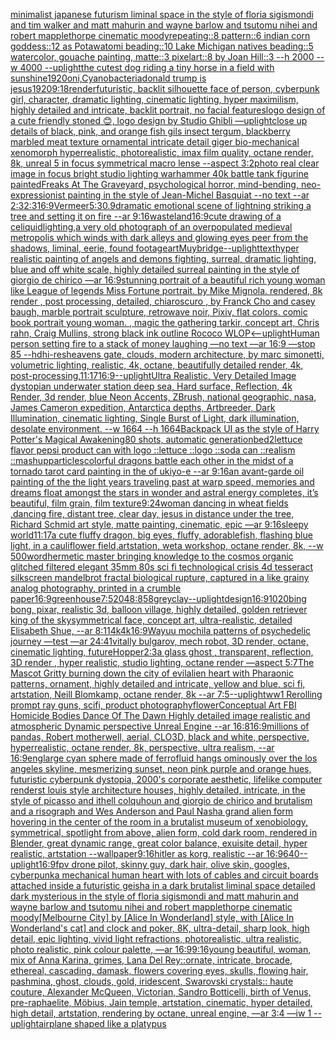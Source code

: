[minimalist japanese futurism liminal space in the style of floria sigismondi and tim walker and matt mahurin and wayne barlow and tsutomu nihei and robert mapplethorpe cinematic moody](https://www.ebank.nz/aiartgenerator?category=minimalist%20japanese%20futurism%20liminal%20space%20in%20the%20style%20of%20floria%20sigismondi%20and%20tim%20walker%20and%20matt%20mahurin%20and%20wayne%20barlow%20and%20tsutomu%20nihei%20and%20robert%20mapplethorpe%20cinematic%20moody)[repeating::8 pattern::6 indian corn goddess::12 as Potawatomi beading::10 Lake Michigan natives beading::5 watercolor, gouache painting, matte::3 pixelart::8 by Joan Hill::3 --h 2000 --w 4000 --uplight](https://www.ebank.nz/aiartgenerator?category=repeating%3A%3A8%20pattern%3A%3A6%20indian%20corn%20goddess%3A%3A12%20as%20Potawatomi%20beading%3A%3A10%20Lake%20Michigan%20natives%20beading%3A%3A5%20watercolor%2C%20gouache%20painting%2C%20matte%3A%3A3%20pixelart%3A%3A8%20by%20Joan%20Hill%3A%3A3%20--h%202000%20--w%204000%20--uplight)[the cutest dog riding a tiny horse in a field with sunshine](https://www.ebank.nz/aiartgenerator?category=the%20cutest%20dog%20riding%20a%20tiny%20horse%20in%20a%20field%20with%20sunshine)[1920](https://www.ebank.nz/aiartgenerator?category=1920)[oni,Cyanobacteria](https://www.ebank.nz/aiartgenerator?category=oni%2CCyanobacteria)[donald trump is jesus](https://www.ebank.nz/aiartgenerator?category=donald%20trump%20is%20jesus)[1920](https://www.ebank.nz/aiartgenerator?category=1920)[9:18](https://www.ebank.nz/aiartgenerator?category=9%3A18)[render](https://www.ebank.nz/aiartgenerator?category=render)[futuristic, backlit silhouette face of person, cyberpunk girl, character, dramatic lighting, cinematic lighting, hyper maximilism, highly detailed and intricate, backlit portrait, no facial features](https://www.ebank.nz/aiartgenerator?category=futuristic%2C%20backlit%20silhouette%20face%20of%20person%2C%20cyberpunk%20girl%2C%20character%2C%20dramatic%20lighting%2C%20cinematic%20lighting%2C%20hyper%20maximilism%2C%20highly%20detailed%20and%20intricate%2C%20backlit%20portrait%2C%20no%20facial%20features)[logo design of a cute friendly stoned 😊, logo design by Studio Ghibli —uplight](https://www.ebank.nz/aiartgenerator?category=logo%20design%20of%20a%20cute%20friendly%20stoned%20%F0%9F%98%8A%2C%20logo%20design%20by%20Studio%20Ghibli%20%E2%80%94uplight)[close up details of black, pink, and orange fish gils insect tergum, blackberry marbled meat texture ornamental intricate detail giger bio-mechanical xenomorph hyperrealistic, photorealistic, imax film quality, octane render, 8k, unreal 5 in focus symmetrical macro lense --aspect 3:2](https://www.ebank.nz/aiartgenerator?category=close%20up%20details%20of%20black%2C%20pink%2C%20and%20orange%20fish%20gils%20insect%20tergum%2C%20blackberry%20marbled%20meat%20texture%20ornamental%20intricate%20detail%20giger%20bio-mechanical%20xenomorph%20hyperrealistic%2C%20photorealistic%2C%20imax%20film%20quality%2C%20octane%20render%2C%208k%2C%20unreal%205%20in%20focus%20symmetrical%20macro%20lense%20--aspect%203%3A2)[photo real clear image in focus bright studio lighting warhammer 40k battle tank figurine painted](https://www.ebank.nz/aiartgenerator?category=photo%20real%20clear%20image%20in%20focus%20bright%20studio%20lighting%20warhammer%2040k%20battle%20tank%20figurine%20painted)[Freaks At The Graveyard, psychological horror, mind-bending, neo-expressionist painting in the style of Jean-Michel Basquiat --no text --ar 2:3](https://www.ebank.nz/aiartgenerator?category=Freaks%20At%20The%20Graveyard%2C%20psychological%20horror%2C%20mind-bending%2C%20neo-expressionist%20painting%20in%20the%20style%20of%20Jean-Michel%20Basquiat%20--no%20text%20--ar%202%3A3)[2:3](https://www.ebank.nz/aiartgenerator?category=2%3A3)[16:9](https://www.ebank.nz/aiartgenerator?category=16%3A9)[Vermeer](https://www.ebank.nz/aiartgenerator?category=Vermeer)[5:3](https://www.ebank.nz/aiartgenerator?category=5%3A3)[0.9](https://www.ebank.nz/aiartgenerator?category=0.9)[dramatic emotional scene of lightning striking a tree and setting it on fire --ar 9:16](https://www.ebank.nz/aiartgenerator?category=dramatic%20emotional%20scene%20of%20lightning%20striking%20a%20tree%20and%20setting%20it%20on%20fire%20--ar%209%3A16)[wasteland](https://www.ebank.nz/aiartgenerator?category=wasteland)[16:9](https://www.ebank.nz/aiartgenerator?category=16%3A9)[cute drawing of a ce](https://www.ebank.nz/aiartgenerator?category=cute%20drawing%20of%20a%20ce)[liquid](https://www.ebank.nz/aiartgenerator?category=liquid)[lighting,](https://www.ebank.nz/aiartgenerator?category=lighting%2C)[a very old photograph of an overpopulated medieval metropolis which winds with dark alleys and glowing eyes peer from the shadows, liminal, eerie, found footage](https://www.ebank.nz/aiartgenerator?category=a%20very%20old%20photograph%20of%20an%20overpopulated%20medieval%20metropolis%20which%20winds%20with%20dark%20alleys%20and%20glowing%20eyes%20peer%20from%20the%20shadows%2C%20liminal%2C%20eerie%2C%20found%20footage)[art](https://www.ebank.nz/aiartgenerator?category=art)[Muybridge](https://www.ebank.nz/aiartgenerator?category=Muybridge)[--uplight](https://www.ebank.nz/aiartgenerator?category=--uplight)[text](https://www.ebank.nz/aiartgenerator?category=text)[hyper realistic painting of angels and demons fighting, surreal, dramatic lighting, blue and off white scale, highly detailed surreal painting in the style of giorgio de chirico —ar 16:9](https://www.ebank.nz/aiartgenerator?category=hyper%20realistic%20painting%20of%20angels%20and%20demons%20fighting%2C%20surreal%2C%20dramatic%20lighting%2C%20blue%20and%20off%20white%20scale%2C%20highly%20detailed%20surreal%20painting%20in%20the%20style%20of%20giorgio%20de%20chirico%20%E2%80%94ar%2016%3A9)[stunning portrait of a beautiful rich young woman like League of legends Miss Fortune portrait. by Mike Mignola. rendered, 8k render , post processing, detailed, chiaroscuro , by Franck Cho and casey baugh, marble portrait sculpture, retrowave noir, Pixiv, flat colors. comic book portrait young woman. , magic the gathering tarkir, concept art, Chris rahn, Craig Mullins, strong black ink outline Rococo WLOP](https://www.ebank.nz/aiartgenerator?category=stunning%20portrait%20of%20a%20beautiful%20rich%20young%20woman%20like%20League%20of%20legends%20Miss%20Fortune%20portrait.%20by%20Mike%20Mignola.%20rendered%2C%208k%20render%20%2C%20post%20processing%2C%20detailed%2C%20chiaroscuro%20%2C%20by%20Franck%20Cho%20and%20casey%20baugh%2C%20marble%20portrait%20sculpture%2C%20retrowave%20noir%2C%20Pixiv%2C%20flat%20colors.%20comic%20book%20portrait%20young%20woman.%20%2C%20magic%20the%20gathering%20tarkir%2C%20concept%20art%2C%20Chris%20rahn%2C%20Craig%20Mullins%2C%20strong%20black%20ink%20outline%20Rococo%20WLOP)[<--uplight](https://www.ebank.nz/aiartgenerator?category=%3C--uplight)[Human person setting fire to a stack of money laughing —no text —ar 16:9 —stop 85 --hd](https://www.ebank.nz/aiartgenerator?category=Human%20person%20setting%20fire%20to%20a%20stack%20of%20money%20laughing%20%E2%80%94no%20text%20%E2%80%94ar%2016%3A9%20%E2%80%94stop%2085%20--hd)[hi-res](https://www.ebank.nz/aiartgenerator?category=hi-res)[heavens gate, clouds, modern architecture, by marc simonetti, volumetric lighting, realistic, 4k, octane, beautifully detailed render, 4k, post-processing,](https://www.ebank.nz/aiartgenerator?category=heavens%20gate%2C%20clouds%2C%20modern%20architecture%2C%20by%20marc%20simonetti%2C%20volumetric%20lighting%2C%20realistic%2C%204k%2C%20octane%2C%20beautifully%20detailed%20render%2C%204k%2C%20post-processing%2C)[11:17](https://www.ebank.nz/aiartgenerator?category=11%3A17)[16:9](https://www.ebank.nz/aiartgenerator?category=16%3A9)[--uplight](https://www.ebank.nz/aiartgenerator?category=--uplight)[Ultra Realistic, Very Detailed Image dystopian underwater station deep sea, Hard surface, Reflection, 4k Render, 3d render, blue Neon Accents, ZBrush, national geographic, nasa, James Cameron expedition, Antarctica depths, Artbreeder,  Dark Illumination, cinematic lighting, Single Burst of Light, dark illumination, desolate environment. --w 1664 --h 1664](https://www.ebank.nz/aiartgenerator?category=Ultra%20Realistic%2C%20Very%20Detailed%20Image%20dystopian%20underwater%20station%20deep%20sea%2C%20Hard%20surface%2C%20Reflection%2C%204k%20Render%2C%203d%20render%2C%20blue%20Neon%20Accents%2C%20ZBrush%2C%20national%20geographic%2C%20nasa%2C%20James%20Cameron%20expedition%2C%20Antarctica%20depths%2C%20Artbreeder%2C%20%20Dark%20Illumination%2C%20cinematic%20lighting%2C%20Single%20Burst%20of%20Light%2C%20dark%20illumination%2C%20desolate%20environment.%20--w%201664%20--h%201664)[Backpack UI as the style of Harry Potter's Magical Awakening](https://www.ebank.nz/aiartgenerator?category=Backpack%20UI%20as%20the%20style%20of%20Harry%20Potter%27s%20Magical%20Awakening)[80 shots, automatic generation](https://www.ebank.nz/aiartgenerator?category=80%20shots%2C%20automatic%20generation)[bed](https://www.ebank.nz/aiartgenerator?category=bed)[2](https://www.ebank.nz/aiartgenerator?category=2)[lettuce flavor pepsi product can with logo ::lettuce ::logo ::soda can ::realism ::mashup](https://www.ebank.nz/aiartgenerator?category=lettuce%20flavor%20pepsi%20product%20can%20with%20logo%20%3A%3Alettuce%20%3A%3Alogo%20%3A%3Asoda%20can%20%3A%3Arealism%20%3A%3Amashup)[particles](https://www.ebank.nz/aiartgenerator?category=particles)[colorful dragons battle each other in the midst of a tornado tarot card painting in the of ukiyo-e --ar 9:16](https://www.ebank.nz/aiartgenerator?category=colorful%20dragons%20battle%20each%20other%20in%20the%20midst%20of%20a%20tornado%20tarot%20card%20painting%20in%20the%20of%20ukiyo-e%20--ar%209%3A16)[an avant-garde oil painting of the the light years traveling past at warp speed, memories and dreams float amongst the stars in wonder and astral energy completes, it’s beautiful, film grain, film texture](https://www.ebank.nz/aiartgenerator?category=an%20avant-garde%20oil%20painting%20of%20the%20the%20light%20years%20traveling%20past%20at%20warp%20speed%2C%20memories%20and%20dreams%20float%20amongst%20the%20stars%20in%20wonder%20and%20astral%20energy%20completes%2C%20it%E2%80%99s%20beautiful%2C%20film%20grain%2C%20film%20texture)[9:24](https://www.ebank.nz/aiartgenerator?category=9%3A24)[woman dancing in wheat fields ,dancing fire, distant tree, clear day, jesus in distance under the tree, Richard Schmid art style, matte painting, cinematic, epic —ar 9:16](https://www.ebank.nz/aiartgenerator?category=woman%20dancing%20in%20wheat%20fields%20%2Cdancing%20fire%2C%20distant%20tree%2C%20clear%20day%2C%20jesus%20in%20distance%20under%20the%20tree%2C%20Richard%20Schmid%20art%20style%2C%20matte%20painting%2C%20cinematic%2C%20epic%20%E2%80%94ar%209%3A16)[sleepy world](https://www.ebank.nz/aiartgenerator?category=sleepy%20world)[11:17](https://www.ebank.nz/aiartgenerator?category=11%3A17)[a cute fluffy dragon, big eyes, fluffy, adorable](https://www.ebank.nz/aiartgenerator?category=a%20cute%20fluffy%20dragon%2C%20big%20eyes%2C%20fluffy%2C%20adorable)[fish, flashing blue light, in a cauliflower field,artstation, weta workshop, octane render, 8k, --w 500](https://www.ebank.nz/aiartgenerator?category=fish%2C%20flashing%20blue%20light%2C%20in%20a%20cauliflower%20field%2Cartstation%2C%20weta%20workshop%2C%20octane%20render%2C%208k%2C%20--w%20500)[word](https://www.ebank.nz/aiartgenerator?category=word)[hermetic master bringing knowledge to the cosmos organic glitched filtered elegant 35mm 80s sci fi technological crisis 4d tesseract silkscreen mandelbrot fractal biological rupture, captured in a like grainy analog photography, printed in a crumble paper](https://www.ebank.nz/aiartgenerator?category=hermetic%20master%20bringing%20knowledge%20to%20the%20cosmos%20organic%20glitched%20filtered%20elegant%2035mm%2080s%20sci%20fi%20technological%20crisis%204d%20tesseract%20silkscreen%20mandelbrot%20fractal%20biological%20rupture%2C%20captured%20in%20a%20like%20grainy%20analog%20photography%2C%20printed%20in%20a%20crumble%20paper)[16:9](https://www.ebank.nz/aiartgenerator?category=16%3A9)[greenhouse](https://www.ebank.nz/aiartgenerator?category=greenhouse)[7:5](https://www.ebank.nz/aiartgenerator?category=7%3A5)[2048:858](https://www.ebank.nz/aiartgenerator?category=2048%3A858)[grey](https://www.ebank.nz/aiartgenerator?category=grey)[clay](https://www.ebank.nz/aiartgenerator?category=clay)[--uplight](https://www.ebank.nz/aiartgenerator?category=--uplight)[design](https://www.ebank.nz/aiartgenerator?category=design)[16:9](https://www.ebank.nz/aiartgenerator?category=16%3A9)[1020](https://www.ebank.nz/aiartgenerator?category=1020)[bing bong, pixar, realistic 3d, balloon village, highly detailed, golden retriever king of the sky](https://www.ebank.nz/aiartgenerator?category=bing%20bong%2C%20pixar%2C%20realistic%203d%2C%20balloon%20village%2C%20highly%20detailed%2C%20golden%20retriever%20king%20of%20the%20sky)[symmetrical face, concept art, ultra-realistic, detailed Elisabeth Shue,  --ar 8:11](https://www.ebank.nz/aiartgenerator?category=symmetrical%20face%2C%20concept%20art%2C%20ultra-realistic%2C%20detailed%20Elisabeth%20Shue%2C%20%20--ar%208%3A11)[4k](https://www.ebank.nz/aiartgenerator?category=4k)[4k](https://www.ebank.nz/aiartgenerator?category=4k)[16:9](https://www.ebank.nz/aiartgenerator?category=16%3A9)[Wayuu mochila patterns of psychedelic journey —test —ar 24:41](https://www.ebank.nz/aiartgenerator?category=Wayuu%20mochila%20patterns%20of%20psychedelic%20journey%20%E2%80%94test%20%E2%80%94ar%2024%3A41)[vitally bulgarov, mech robot, 3D render, octane, cinematic lighting, future](https://www.ebank.nz/aiartgenerator?category=vitally%20bulgarov%2C%20mech%20robot%2C%203D%20render%2C%20octane%2C%20cinematic%20lighting%2C%20future)[Hopper](https://www.ebank.nz/aiartgenerator?category=Hopper)[2:3](https://www.ebank.nz/aiartgenerator?category=2%3A3)[a glass ghost , transparent, reflection, 3D render , hyper realistic, studio lighting, octane render —aspect 5:7](https://www.ebank.nz/aiartgenerator?category=a%20glass%20ghost%20%2C%20transparent%2C%20reflection%2C%203D%20render%20%2C%20hyper%20realistic%2C%20studio%20lighting%2C%20octane%20render%20%E2%80%94aspect%205%3A7)[The Mascot Gritty burning down the city of evil](https://www.ebank.nz/aiartgenerator?category=The%20Mascot%20Gritty%20burning%20down%20the%20city%20of%20evil)[alien heart with Pharaonic patterns, ornament, highly detailed and intricate, yellow and blue, sci fi, artstation, Neill Blomkamp, octane render, 8k --ar 7:5](https://www.ebank.nz/aiartgenerator?category=alien%20heart%20with%20Pharaonic%20patterns%2C%20ornament%2C%20highly%20detailed%20and%20intricate%2C%20yellow%20and%20blue%2C%20sci%20fi%2C%20artstation%2C%20Neill%20Blomkamp%2C%20octane%20render%2C%208k%20--ar%207%3A5)[--uplight](https://www.ebank.nz/aiartgenerator?category=--uplight)[ww1 Rerolling prompt ray guns, scifi, product photography](https://www.ebank.nz/aiartgenerator?category=ww1%20Rerolling%20prompt%20ray%20guns%2C%20scifi%2C%20product%20photography)[flower](https://www.ebank.nz/aiartgenerator?category=flower)[Conceptual Art FBI Homicide Bodies Dance Of The Dawn Highly detailed image realistic and atmospheric Dynamic perspective Unreal Engine --ar 16:8](https://www.ebank.nz/aiartgenerator?category=Conceptual%20Art%20FBI%20Homicide%20Bodies%20Dance%20Of%20The%20Dawn%20Highly%20detailed%20image%20realistic%20and%20atmospheric%20Dynamic%20perspective%20Unreal%20Engine%20--ar%2016%3A8)[16:9](https://www.ebank.nz/aiartgenerator?category=16%3A9)[millions of pandas, Robert motherwell, aerial, CLO3D, black and white, perspective, hyperrealistic, octane render, 8k, perspective, ultra realism, --ar 16:9](https://www.ebank.nz/aiartgenerator?category=millions%20of%20pandas%2C%20Robert%20motherwell%2C%20aerial%2C%20CLO3D%2C%20black%20and%20white%2C%20perspective%2C%20hyperrealistic%2C%20octane%20render%2C%208k%2C%20perspective%2C%20ultra%20realism%2C%20--ar%2016%3A9)[eng](https://www.ebank.nz/aiartgenerator?category=eng)[large cyan sphere made of ferrofluid hangs ominously over the los angeles skyline, mesmerizing sunset, neon pink purple and orange hues, futuristic cyberpunk dystopia, 2000's corporate aesthetic, lifelike computer render](https://www.ebank.nz/aiartgenerator?category=large%20cyan%20sphere%20made%20of%20ferrofluid%20hangs%20ominously%20over%20the%20los%20angeles%20skyline%2C%20mesmerizing%20sunset%2C%20neon%20pink%20purple%20and%20orange%20hues%2C%20futuristic%20cyberpunk%20dystopia%2C%202000%27s%20corporate%20aesthetic%2C%20lifelike%20computer%20render)[st louis style architecture houses, highly detailed, intricate, in the style of picasso and ithell colquhoun and giorgio de chirico and brutalism and a risograph and Wes Anderson and Paul Nash](https://www.ebank.nz/aiartgenerator?category=st%20louis%20style%20architecture%20houses%2C%20highly%20detailed%2C%20intricate%2C%20in%20the%20style%20of%20picasso%20and%20ithell%20colquhoun%20and%20giorgio%20de%20chirico%20and%20brutalism%20and%20a%20risograph%20and%20Wes%20Anderson%20and%20Paul%20Nash)[a grand alien form hovering in the center of the room in a brutalist museum of xenobiology, symmetrical,  spotlight from above, alien form, cold dark room, rendered in Blender, great dynamic range, great color balance, exuisite detail, hyper realistic, artstation --wallpaper](https://www.ebank.nz/aiartgenerator?category=a%20grand%20alien%20form%20hovering%20in%20the%20center%20of%20the%20room%20in%20a%20brutalist%20museum%20of%20xenobiology%2C%20symmetrical%2C%20%20spotlight%20from%20above%2C%20alien%20form%2C%20cold%20dark%20room%2C%20rendered%20in%20Blender%2C%20great%20dynamic%20range%2C%20great%20color%20balance%2C%20exuisite%20detail%2C%20hyper%20realistic%2C%20artstation%20--wallpaper)[9:16](https://www.ebank.nz/aiartgenerator?category=9%3A16)[hitler as korg, realistic --ar 16:9](https://www.ebank.nz/aiartgenerator?category=hitler%20as%20korg%2C%20realistic%20--ar%2016%3A9)[640](https://www.ebank.nz/aiartgenerator?category=640)[](https://www.ebank.nz/aiartgenerator?category=)[--uplight](https://www.ebank.nz/aiartgenerator?category=--uplight)[16:9](https://www.ebank.nz/aiartgenerator?category=16%3A9)[fpv drone pilot, skinny guy, dark hair, olive skin, googles, cyberpunk](https://www.ebank.nz/aiartgenerator?category=fpv%20drone%20pilot%2C%20skinny%20guy%2C%20dark%20hair%2C%20olive%20skin%2C%20googles%2C%20cyberpunk)[a mechanical human heart with lots of cables and circuit boards attached inside a futuristic geisha in a dark brutalist liminal space detailed dark mysterious in the style of floria sigismondi and matt mahurin and wayne barlow and tsutomu nihei and robert mapplethorpe cinematic moody](https://www.ebank.nz/aiartgenerator?category=a%20mechanical%20human%20heart%20with%20lots%20of%20cables%20and%20circuit%20boards%20attached%20inside%20a%20futuristic%20geisha%20in%20a%20dark%20brutalist%20liminal%20space%20detailed%20dark%20mysterious%20in%20the%20style%20of%20floria%20sigismondi%20and%20matt%20mahurin%20and%20wayne%20barlow%20and%20tsutomu%20nihei%20and%20robert%20mapplethorpe%20cinematic%20moody)[[Melbourne City] by [Alice In Wonderland] style, with [Alice In Wonderland's cat] and clock and poker, 8K, ultra-detail, sharp look, high detail, epic lighting, vivid light refractions, photorealistic, ultra realistic, photo realistic, pink colour palette, —ar 16:9](https://www.ebank.nz/aiartgenerator?category=%5BMelbourne%20City%5D%20by%20%5BAlice%20In%20Wonderland%5D%20style%2C%20with%20%5BAlice%20In%20Wonderland%27s%20cat%5D%20and%20clock%20and%20poker%2C%208K%2C%20ultra-detail%2C%20sharp%20look%2C%20high%20detail%2C%20epic%20lighting%2C%20vivid%20light%20refractions%2C%20photorealistic%2C%20ultra%20realistic%2C%20photo%20realistic%2C%20pink%20colour%20palette%2C%20%E2%80%94ar%2016%3A9)[9:16](https://www.ebank.nz/aiartgenerator?category=9%3A16)[young beautiful, woman, mix of Anna Karina, grimes, Lana Del Rey::ornate, intricate, brocade, ethereal, cascading, damask, flowers covering eyes, skulls, flowing hair, pashmina, ghost, clouds, gold, iridescent, Swarovski crystals:: haute couture, Alexander McQueen, Victorian, Sandro Botticelli, birth of Venus, pre-raphaelite, Möbius, Jain temple, artstation, cinematic, hyper detailed, high detail, artstation, rendering by octane, unreal engine, —ar 3:4 —iw 1 --uplight](https://www.ebank.nz/aiartgenerator?category=young%20beautiful%2C%20woman%2C%20mix%20of%20Anna%20Karina%2C%20grimes%2C%20Lana%20Del%20Rey%3A%3Aornate%2C%20intricate%2C%20brocade%2C%20ethereal%2C%20cascading%2C%20damask%2C%20flowers%20covering%20eyes%2C%20skulls%2C%20flowing%20hair%2C%20pashmina%2C%20ghost%2C%20clouds%2C%20gold%2C%20iridescent%2C%20Swarovski%20crystals%3A%3A%20haute%20couture%2C%20Alexander%20McQueen%2C%20Victorian%2C%20Sandro%20Botticelli%2C%20birth%20of%20Venus%2C%20pre-raphaelite%2C%20M%C3%B6bius%2C%20Jain%20temple%2C%20artstation%2C%20cinematic%2C%20hyper%20detailed%2C%20high%20detail%2C%20artstation%2C%20rendering%20by%20octane%2C%20unreal%20engine%2C%20%E2%80%94ar%203%3A4%20%E2%80%94iw%201%20--uplight)[airplane shaped like a platypus](https://www.ebank.nz/aiartgenerator?category=airplane%20shaped%20like%20a%20platypus)